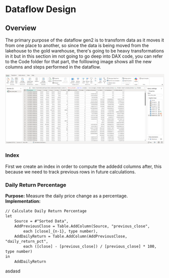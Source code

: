 # Dataflow Design

## Overview
The primary purpose of the dataflow gen2 is to transform data as it moves it from one place to another, so since the data is being moved from the lakehouse to the gold warehouse, there's going to be heavy transformations in it but in this section im not going to go deep into DAX code, you can refer to the Code folder for that part, the folllowing image shows all the new columns and steps performed in the dataflow.

![](../Screenshots/dataflow-gen2-design.png)


### Index
First we create an index in order to compute the addedd columns after, this because we need to track previous rows in future calculations.

### Daily Return Percentage
**Purpose:** Measure the daily price change as a percentage.
**Implementation:**
```powerquery
// Calculate Daily Return Percentage
let
    Source = #"Sorted Data",
    AddPreviousClose = Table.AddColumn(Source, "previous_close", 
        each [close]_{n-1}, type number),
    AddDailyReturn = Table.AddColumn(AddPreviousClose, "daily_return_pct", 
        each ([close] - [previous_close]) / [previous_close] * 100, type number)
in
    AddDailyReturn
```
asdasd
